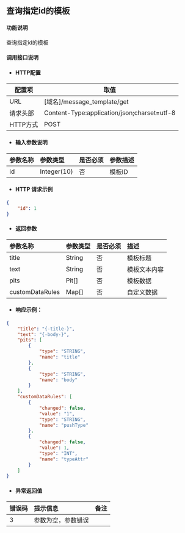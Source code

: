 ## 查询指定id的模板

#### 功能说明

查询指定id的模板

#### 调用接口说明

* #### HTTP配置

| 配置项 | 取值 |
| --- | --- |
| URL | \[域名\]/message_template/get|
| 请求头部 | Content-Type:application/json;charset=utf-8 |
| HTTP方式 | POST|

* #### 输入参数说明

| 参数名称 | 参数类型 | 是否必须 | 参数描述 |
| :--- | :--- | :--- | :--- |
| id| Integer\(10\) | 否 | 模板ID |


* #### HTTP 请求示例
```json
{
    "id": 1
}
```

* #### 返回参数
| 参数名称 | 参数类型 | 是否必须 | 描述 |
| :--- | :--- | :--- | :--- |
| title| String | 否 |模板标题 |
| text| String  | 否 | 模板文本内容|
| pits|Pit[] | 否 |模板数据 |
| customDataRules|Map[] | 否 | 自定义数据|


* #### 响应示例：

```json
{
    "title": "{-title-}",
    "text": "{-body-}",
    "pits": [
        {
            "type": "STRING",
            "name": "title"
        },
        {
            "type": "STRING",
            "name": "body"
        }
    ],
    "customDataRules": [
        {
            "changed": false,
            "value": "1",
            "type": "STRING",
            "name": "pushType"
        },
        {
            "changed": false,
            "value": 1,
            "type": "INT",
            "name": "typeAttr"
        }
    ]
}
```



* #### 异常返回值

| 错误码 | 提示信息 | 备注 |
| :--- | :--- | :--- |
| 3 | 参数为空，参数错误 | |



